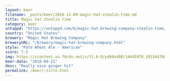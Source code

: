 ```yaml
---
layout: beer
filename: _posts/beer/2016-11-09-magic-hat-stealin-time.md
title: Magic hat Stealin time
category: beer
untappd: "https://untappd.com/b/magic-hat-brewing-company-stealin-time/971879"
country: "United States"
brewery: "Magic Hat Brewing Company"
breweryURL: "/brewery/magic-hat-brewing-company.html"
style: "Pale Wheat Ale - American"
score: 7.5
img: https://scontent.xx.fbcdn.net/v/t1.0-0/p480x480/14445970_10154470815508745_4236605545443642954_n.jpg?oh=5ed0f51919028c90fb107ee527ab9f46&oe=5B14E8D3
beer-date: "2016-09-21"
desc: "Really nice ginger hit"
permalink: /beer/:title.html
---
```

